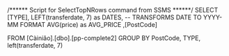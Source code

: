 /****** Script for SelectTopNRows command from SSMS  ******/
SELECT [TYPE],
LEFT(transferdate, 7) as DATES, -- TRANSFORMS DATE TO YYYY-MM FORMAT
AVG(price) as AVG_PRICE
,[PostCode]
   
  
FROM [Càiniǎo].[dbo].[pp-complete2]
GROUP BY
PostCode, 
TYPE, 
left(transferdate, 7)
 
